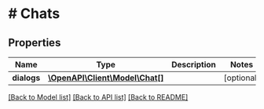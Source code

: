 # # Chats

## Properties

Name | Type | Description | Notes
------------ | ------------- | ------------- | -------------
**dialogs** | [**\OpenAPI\Client\Model\Chat[]**](Chat.md) |  | [optional] 

[[Back to Model list]](../../README.md#documentation-for-models) [[Back to API list]](../../README.md#documentation-for-api-endpoints) [[Back to README]](../../README.md)


